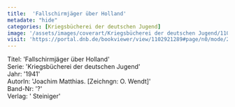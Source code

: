 ```yaml
---
title:  'Fallschirmjäger über Holland'
metadate: "hide"
categories: [Kriegsbücherei der deutschen Jugend]
image: '/assets/images/coverart/Kriegsbücherei der deutschen Jugend/1102921289_00000010.jpg'
visit: 'https://portal.dnb.de/bookviewer/view/1102921289#page/n0/mode/2up'
---
```

Titel: 'Fallschirmjäger über Holland' <br>
Serie: 'Kriegsbücherei der deutschen Jugend' <br>
Jahr: '1941' <br>
AutorIn: 'Joachim Matthias. [Zeichngn: O. Wendt]' <br>
Band-Nr: '?' <br>
Verlag: ' Steiniger'